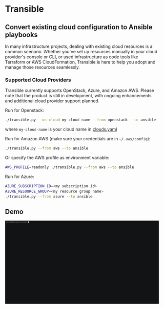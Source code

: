# Transible

## Convert existing cloud configuration to Ansible playbooks

In many infrastructure projects, dealing with existing cloud resources is a common scenario. Whether you've set up resources manually in your cloud provider's console or CLI, or used infrastructure as code tools like Terraform or AWS CloudFormation, Transible is here to help you adopt and manage those resources seamlessly.

### Supported Cloud Providers

Transible currently supports OpenStack, Azure, and Amazon AWS. Please note that the product is still in development, with ongoing enhancements and additional cloud provider support planned.

Run for Openstack:

```bash
./transible.py --os-cloud my-cloud-name --from openstack --to ansible
```

where `my-cloud-name` is your cloud name in [clouds.yaml](https://docs.openstack.org/python-openstackclient/train/configuration/index.html#configuration-files)

Run for Amazon AWS (make sure your credentials are in `~/.aws/config`):

```bash
./transible.py --from aws --to ansible
```

Or specify the AWS profile as environment variable:

```bash
AWS_PROFILE=readonly ./transible.py --from aws --to ansible
```

Run for Azure:

```bash
AZURE_SUBSCRIPTION_ID=<my subscription id>
AZURE_RESOURCE_GROUP=<my resource group name>
./transible.py --from azure --to ansible
```

## Demo

![Trabsible Demo](https://github.com/sshnaidm/transible/raw/master/transible-demo.gif)
